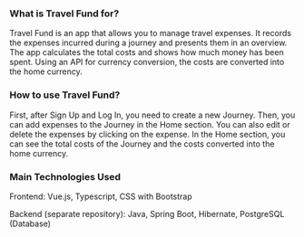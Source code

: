 ### What is Travel Fund for?
Travel Fund is an app that allows you to manage travel expenses. 
It records the expenses incurred during a journey and presents them in an overview. 
The app calculates the total costs and shows how much money has been spent. 
Using an API for currency conversion, the costs are converted into the home currency.

### How to use Travel Fund?
First, after Sign Up and Log In, you need to create a new Journey.
Then, you can add expenses to the Journey in the Home section.
You can also edit or delete the expenses by clicking on the expense.
In the Home section, you can see the total costs of the Journey and the costs converted into the home currency.

### Main Technologies Used
Frontend: Vue.js, Typescript, CSS with Bootstrap 

Backend (separate repository): Java, Spring Boot, Hibernate, PostgreSQL (Database) 
